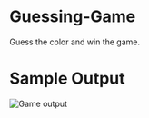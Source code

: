 # Guessing-Game
Guess the color and win the game.
# Sample Output
![Game output](https://user-images.githubusercontent.com/86179660/122684069-05eb6a00-d221-11eb-88d3-81b5f2d79b61.jpg)


